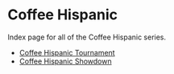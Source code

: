 # Coffee Hispanic

Index page for all of the Coffee Hispanic series.

- [Coffee Hispanic Tournament](CHT_1)
- [Coffee Hispanic Showdown](CHS_1)
